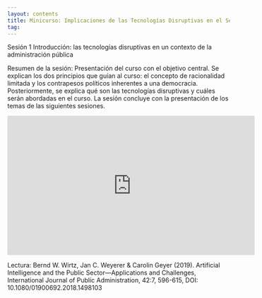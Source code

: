 ```yaml
---
layout: contents
title: Minicurso: Implicaciones de las Tecnologías Disruptivas en el Sector Público
tag:
---
```


Sesión 1
Introducción: las tecnologías disruptivas en un contexto de la administración pública

Resumen de la sesión: Presentación del curso con el objetivo central. Se explican los dos principios que guían al curso: el concepto de racionalidad limitada y los contrapesos políticos inherentes a una democracia. Posteriormente, se explica qué son las tecnologías disruptivas y cuáles serán abordadas en el curso. La sesión concluye con la presentación de los temas de las siguientes sesiones.

<iframe width="560" height="315" src="https://www.youtube.com/embed/Vdr3F6cDxis" frameborder="0" allow="accelerometer; autoplay; encrypted-media; gyroscope; picture-in-picture" allowfullscreen></iframe>

Lectura: Bernd W. Wirtz, Jan C. Weyerer & Carolin Geyer (2019). Artificial Intelligence
and the Public Sector—Applications and Challenges, International Journal of Public Administration,
42:7, 596-615, DOI: 10.1080/01900692.2018.1498103
